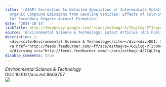 ```yaml
---
title: '[ASAP] Correction to Detailed Speciation of Intermediate Volatility and Semivolatile
  Organic Compound Emissions from Gasoline Vehicles: Effects of Cold-Starts and Implications
  for Secondary Organic Aerosol Formation'
date: '2019-10-14'
linkTitle: http://feedproxy.google.com/~r/acs/esthag/~3/7CqLlcg-PTI/acs.est.9b03757
source: 'Environmental Science & Technology: Latest Articles (ACS Publications)'
description: |-
  <div><cite>Environmental Science & Technology</cite></div><div>DOI: 10.1021/acs.est.9b03757</div><div class="feedflare">
  <a href="http://feeds.feedburner.com/~ff/acs/esthag?a=7CqLlcg-PTI:0ncScqLWt0g:yIl2AUoC8zA"><img src="http://feeds.feedburner.com/~ff/acs/esthag?d=yIl2AUoC8zA" border="0"></img></a>
  </div><img src="http://feeds.feedburner.com/~r/acs/esthag/~4/7CqLlcg-PTI" height="1" width="1" ...
disable_comments: true
---
```

<div><cite>Environmental Science & Technology</cite></div><div>DOI: 10.1021/acs.est.9b03757</div><div class="feedflare">
<a href="http://feeds.feedburner.com/~ff/acs/esthag?a=7CqLlcg-PTI:0ncScqLWt0g:yIl2AUoC8zA"><img src="http://feeds.feedburner.com/~ff/acs/esthag?d=yIl2AUoC8zA" border="0"></img></a>
</div><img src="http://feeds.feedburner.com/~r/acs/esthag/~4/7CqLlcg-PTI" height="1" width="1" ...
